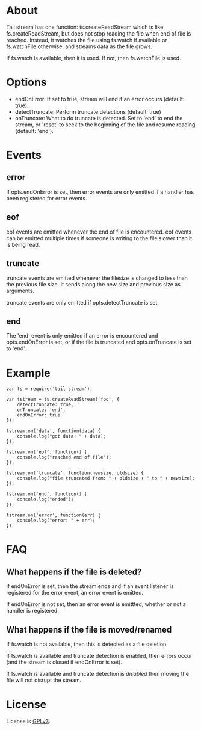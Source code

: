 # About #

Tail stream has one function: ts.createReadStream which is like fs.createReadStream, but does not stop reading the file when end of file is reached. Instead, it watches the file using fs.watch if available or fs.watchFile otherwise, and streams data as the file grows. 

If fs.watch is available, then it is used. If not, then fs.watchFile is used.

# Options #

* endOnError: If set to true, stream will end if an error occurs (default: true).
* detectTruncate: Perform truncate detections (default: true)
* onTruncate: What to do truncate is detected. Set to 'end' to end the stream, or 'reset' to seek to the beginning of the file and resume reading (default: 'end').

# Events #

## error ##

If opts.endOnError is set, then error events are only emitted if a handler has been registered for error events.

## eof ##

eof events are emitted whenever the end of file is encountered. eof events can be emitted multiple times if someone is writing to the file slower than it is being read.

## truncate ##

truncate events are emitted whenever the filesize is changed to less than the previous file size. It sends along the new size and previous size as arguments.

truncate events are only emitted if opts.detectTruncate is set.

## end ##

The 'end' event is only emitted if an error is encountered and opts.endOnError is set, or if the file is truncated and opts.onTruncate is set to 'end'.

# Example #

```
var ts = require('tail-stream');

var tstream = ts.createReadStream('foo', {
    detectTruncate: true,
    onTruncate: 'end',
    endOnError: true
});

tstream.on('data', function(data) {
    console.log("got data: " + data);
});

tstream.on('eof', function() {
    console.log("reached end of file");
});

tstream.on('truncate', function(newsize, oldsize) {
    console.log("file truncated from: " + oldsize + " to " + newsize);
});

tstream.on('end', function() {
    console.log("ended");
});

tstream.on('error', function(err) {
    console.log("error: " + err); 
});
```

# FAQ

## What happens if the file is deleted? ##

If endOnError is set, then the stream ends and if an event listener is registered for the error event, an error event is emitted.

If endOnError is not set, then an error event is emittted, whether or not a handler is registered.

## What happens if the file is moved/renamed ##

If fs.watch is not available, then this is detected as a file deletion.

If fs.watch _is_ available and truncate detection is enabled, then errors occur (and the stream is closed if endOnError is set).

If fs.watch is available and truncate detection is _disabled_ then moving the file will not disrupt the stream.

# License #

License is [GPLv3](http://www.gnu.org/licenses/gpl-3.0.html).

